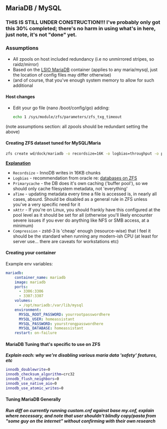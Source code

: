 ## MariaDB / MySQL

### THIS IS STILL UNDER CONSTRUCTION!!! I've probably only got this 30% completed; there's no harm in using what's in here, just note, it's not "done" yet.

### Assumptions

* All zpools on host included redundancy (i.e no unmirrored stripes, so raidz/mirror)
* Based on the [LSIO MariaDB](https://github.com/linuxserver/docker-mariadb) container (applies to any maria/mysql, just the location of config files may differ otherwise)
* (and of course, that you've enough system memory to allow for such additional 

#### Host changes

* Edit your go file (nano /boot/config/go) adding:

  ```bash
  echo 1 /sys/module/zfs/parameters/zfs_txg_timeout
  ``` 

(note assumptions section: all zpools should be redundant setting the above)

#### Creating ZFS dataset tuned for MySQL/Maria ####

```bash
zfs create wd/dock/mariadb -o recordsize=16K -o logbias=throughput -o primarycache=metadata -o atime=off -o xattr=sa -o compression=zstd-3
```

[**Explanation**](https://shatteredsilicon.net/blog/2020/06/05/mysql-mariadb-innodb-on-zfs/)
* `Recordsize` - InnoDB writes in 16KB chunks
* `Logbias` - recommendation from oracle re: [databases on ZFS](https://docs.oracle.com/cd/E19253-01/819-5461/givdo/index.html)
* `Primarycache` - the DB does it's own caching ('buffer pool'), so we should only cache filesystem metadata, not 'everything'
* `aTime` - updating metadata every time a file is accessed is, in nearly all cases, absurd. Should be disabled as a general rule in ZFS unless you've a very specific need for it
* `xAttr` - If you're on Linux, you should frankly have this configured at the pool level as it should be set for all (otherwise you'll likely encounter severe issues if you ever do anything like NFS or SMB access, at a minimum)
* `Compression` - zstd-3 is 'cheap' enough (resource-wise) that I feel it should be the standard when running any modern-ish CPU (at least for server use... there are caveats for workstations etc)

#### Creating your container ####

Example env variables:

```yaml
mariadb:
    container_name: mariadb
    image: mariadb
    ports:
      - 3306:3306
      - 3307:3307
    volumes:
      - /opt/mariadb:/var/lib/mysql
    environment:
      MYSQL_ROOT_PASSWORD: yourrootpasswordhere
      MYSQL_USER: homeassistant
      MYSQL_PASSWORD: yourstrongpasswordhere
      MYSQL_DATABASE: homeassistant
    restart: on-failure
```

#### MariaDB Tuning that's specific to use on ZFS

 **_Explain each: why we're disabling various maria data 'safety' features, etc_**

```bash
innodb_doublewrite=0
innodb_checksum_algorithm=crc32
innodb_flush_neighbors=0
innodb_use_native_aio=0
innodb_use_atomic_writes=0
```

#### Tuning MariaDB Generally

  **_Run diff on currently running custom.cnf against base my.cnf, explain where necessary, and note that user shouldn't blindly copy/pasta from "some guy on the internet" without confirming with their own research_**
